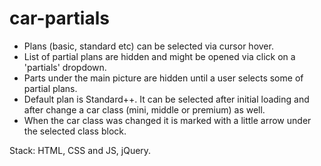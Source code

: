 # car-partials

- Plans (basic, standard etc) can be selected via cursor hover.
- List of partial plans are hidden and might be opened via click on a 'partials' dropdown.
- Parts under the main picture are hidden until a user selects some of partial plans.
- Default plan is Standard++. It can be selected after initial loading and after change a car class (mini, middle or premium) as well.
- When the car class was changed it is marked with a little arrow under the selected class block.

Stack: HTML, CSS and JS, jQuery.
